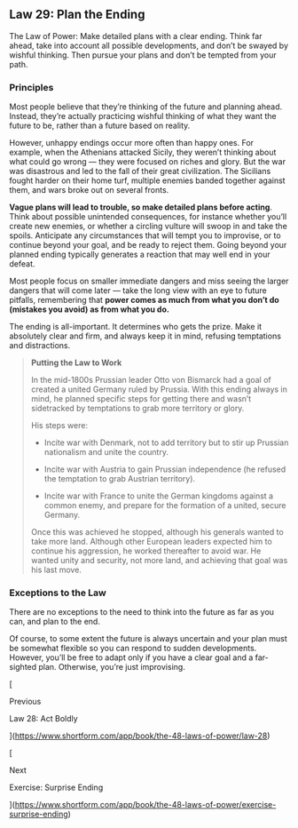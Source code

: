 ## Law 29: Plan the Ending

The Law of Power: Make detailed plans with a clear ending. Think far ahead, take into account all possible developments, and don’t be swayed by wishful thinking. Then pursue your plans and don’t be tempted from your path.

### Principles

Most people believe that they’re thinking of the future and planning ahead. Instead, they’re actually practicing wishful thinking of what they want the future to be, rather than a future based on reality.

However, unhappy endings occur more often than happy ones. For example, when the Athenians attacked Sicily, they weren’t thinking about what could go wrong — they were focused on riches and glory. But the war was disastrous and led to the fall of their great civilization. The Sicilians fought harder on their home turf, multiple enemies banded together against them, and wars broke out on several fronts.

**Vague plans will lead to trouble, so make detailed plans before acting**. Think about possible unintended consequences, for instance whether you’ll create new enemies, or whether a circling vulture will swoop in and take the spoils. Anticipate any circumstances that will tempt you to improvise, or to continue beyond your goal, and be ready to reject them. Going beyond your planned ending typically generates a reaction that may well end in your defeat.

Most people focus on smaller immediate dangers and miss seeing the larger dangers that will come later — take the long view with an eye to future pitfalls, remembering that **power comes as much from what you don’t do (mistakes you avoid) as from what you do.**

The ending is all-important. It determines who gets the prize. Make it absolutely clear and firm, and always keep it in mind, refusing temptations and distractions.

> **Putting the Law to Work**
> 
> In the mid-1800s Prussian leader Otto von Bismarck had a goal of created a united Germany ruled by Prussia. With this ending always in mind, he planned specific steps for getting there and wasn’t sidetracked by temptations to grab more territory or glory.
> 
> His steps were:
> 
> - Incite war with Denmark, not to add territory but to stir up Prussian nationalism and unite the country.
>     
> - Incite war with Austria to gain Prussian independence (he refused the temptation to grab Austrian territory).
>     
> - Incite war with France to unite the German kingdoms against a common enemy, and prepare for the formation of a united, secure Germany.
>     
> 
> Once this was achieved he stopped, although his generals wanted to take more land. Although other European leaders expected him to continue his aggression, he worked thereafter to avoid war. He wanted unity and security, not more land, and achieving that goal was his last move.

### Exceptions to the Law

There are no exceptions to the need to think into the future as far as you can, and plan to the end.

Of course, to some extent the future is always uncertain and your plan must be somewhat flexible so you can respond to sudden developments. However, you’ll be free to adapt only if you have a clear goal and a far-sighted plan. Otherwise, you’re just improvising.

[

Previous

Law 28: Act Boldly

](https://www.shortform.com/app/book/the-48-laws-of-power/law-28)

[

Next

Exercise: Surprise Ending

](https://www.shortform.com/app/book/the-48-laws-of-power/exercise-surprise-ending)